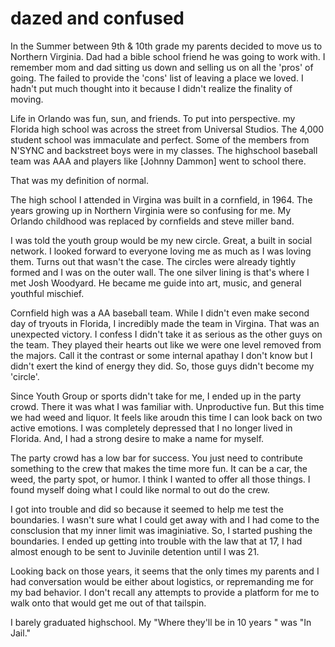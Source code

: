 # dazed and confused
In the Summer between 9th & 10th grade my parents decided to move us to Northern Virginia. Dad had a bible school friend he was going to work with. I remember mom and dad sitting us down and selling us on all the 'pros' of going. The failed to provide the 'cons' list of leaving a place we loved. I hadn't put much thought into it because I didn't realize the finality of moving.

Life in Orlando was fun, sun, and friends.  To put into perspective.  my Florida high school was across the street from Universal Studios. The 4,000 student school was immaculate and perfect. Some of the members from N'SYNC and backstreet boys were in my classes. The highschool baseball team was AAA and players like [Johnny Dammon]  went to school there.

That was my definition of normal.

The high school I attended in Virgina was built in a cornfield, in 1964. The years growing up in Northern Virginia were so confusing for me. My Orlando childhood was replaced by cornfields and steve miller band.

I was told the youth group would be my new circle. Great, a built in social network. I looked forward to everyone loving me as much as I was loving them. Turns out that wasn't the case. The circles were already tightly formed and I was on the outer wall. The one silver lining is that's where I met Josh Woodyard. He became me guide into art, music, and general youthful mischief.

Cornfield high was a AA baseball team. While I didn't even make second day of tryouts in Florida, I incredibly made the team in Virgina. That was an unexpected victory. I confess I didn't take it as serious as the other guys on the team. They played their hearts out like we were one level removed from the majors. Call it the contrast or some internal apathay I don't know but I didn't exert the kind of energy they did. So, those guys didn't become my 'circle'.

Since Youth Group or sports didn't take for me, I ended up in the party crowd. There it was what I was familiar with. Unproductive fun. But this time we had weed and liquor. It feels like aroudn this time I can look back on two active emotions. I was completely depressed that I no longer lived in Florida. And, I had a strong desire to make a name for myself.

The party crowd has a low bar for success. You just need to contribute something to the crew that makes the time more fun. It can be a car, the weed, the party spot, or humor. I think I wanted to offer all those things. I found myself doing what I could like normal to out do the crew.

I got into trouble and did so because it seemed to help me test the boundaries. I wasn't sure what I could get away with and I had come to the consclusion that my inner limit was imaginiative. So, I started pushing the boundaries. I ended up getting into trouble with the law that at 17, I had almost enough to be sent to Juvinile detention until I was 21.

Looking back on those years, it seems that the only times my parents and I had conversation would be either about logistics, or repremanding me for my bad behavior. I don't recall any attempts to provide a platform for me to walk onto that would get me out of that tailspin.

I barely graduated highschool. My "Where they'll be in 10 years " was "In Jail."
